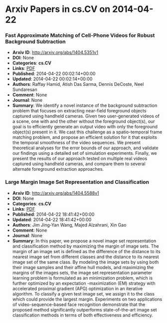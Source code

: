 # Arxiv Papers in cs.CV on 2014-04-22
### Fast Approximate Matching of Cell-Phone Videos for Robust Background Subtraction
- **Arxiv ID**: http://arxiv.org/abs/1404.5351v1
- **DOI**: None
- **Categories**: **cs.CV**
- **Links**: [PDF](http://arxiv.org/pdf/1404.5351v1)
- **Published**: 2014-04-22 00:02:14+00:00
- **Updated**: 2014-04-22 00:02:14+00:00
- **Authors**: Raffay Hamid, Atish Das Sarma, Dennis DeCoste, Neel Sundaresan
- **Comment**: None
- **Journal**: None
- **Summary**: We identify a novel instance of the background subtraction problem that focuses on extracting near-field foreground objects captured using handheld cameras. Given two user-generated videos of a scene, one with and the other without the foreground object(s), our goal is to efficiently generate an output video with only the foreground object(s) present in it. We cast this challenge as a spatio-temporal frame matching problem, and propose an efficient solution for it that exploits the temporal smoothness of the video sequences. We present theoretical analyses for the error bounds of our approach, and validate our findings using a detailed set of simulation experiments. Finally, we present the results of our approach tested on multiple real videos captured using handheld cameras, and compare them to several alternate foreground extraction approaches.



### Large Margin Image Set Representation and Classification
- **Arxiv ID**: http://arxiv.org/abs/1404.5588v1
- **DOI**: None
- **Categories**: **cs.CV**
- **Links**: [PDF](http://arxiv.org/pdf/1404.5588v1)
- **Published**: 2014-04-22 18:41:42+00:00
- **Updated**: 2014-04-22 18:41:42+00:00
- **Authors**: Jim Jing-Yan Wang, Majed Alzahrani, Xin Gao
- **Comment**: None
- **Journal**: None
- **Summary**: In this paper, we propose a novel image set representation and classification method by maximizing the margin of image sets. The margin of an image set is defined as the difference of the distance to its nearest image set from different classes and the distance to its nearest image set of the same class. By modeling the image sets by using both their image samples and their affine hull models, and maximizing the margins of the images sets, the image set representation parameter learning problem is formulated as an minimization problem, which is further optimized by an expectation -maximization (EM) strategy with accelerated proximal gradient (APG) optimization in an iterative algorithm. To classify a given test image set, we assign it to the class which could provide the largest margin. Experiments on two applications of video-sequence-based face recognition demonstrate that the proposed method significantly outperforms state-of-the-art image set classification methods in terms of both effectiveness and efficiency.



